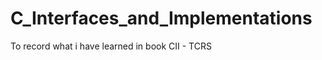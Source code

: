 C_Interfaces_and_Implementations
================================

To record what i have learned in book CII - TCRS
